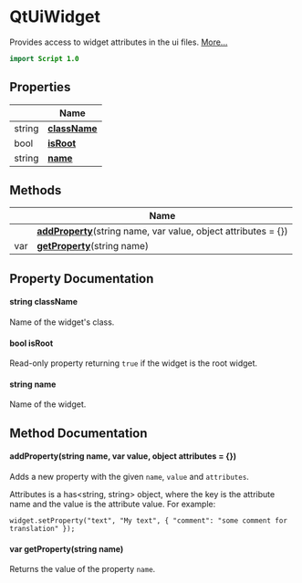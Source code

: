 # QtUiWidget

Provides access to widget attributes in the ui files. [More...](#detailed-description)

```qml
import Script 1.0
```

## Properties

| | Name |
|-|-|
|string|**[className](#className)**|
|bool|**[isRoot](#isRoot)**|
|string|**[name](#name)**|

## Methods

| | Name |
|-|-|
||**[addProperty](#addProperty)**(string name, var value, object attributes = {})|
|var |**[getProperty](#getProperty)**(string name)|

## Property Documentation

#### <a name="className"></a>string **className**

Name of the widget's class.

#### <a name="isRoot"></a>bool **isRoot**

Read-only property returning `true` if the widget is the root widget.

#### <a name="name"></a>string **name**

Name of the widget.

## Method Documentation

#### <a name="addProperty"></a>**addProperty**(string name, var value, object attributes = {})

Adds a new property with the given `name`, `value` and `attributes`.

Attributes is a has<string, string> object, where the key is the attribute name and the value is the attribute value.
For example:

```
widget.setProperty("text", "My text", { "comment": "some comment for translation" });
```

#### <a name="getProperty"></a>var **getProperty**(string name)

Returns the value of the property `name`.
